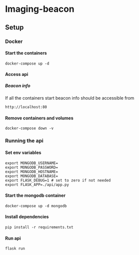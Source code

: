 # Imaging-beacon

## Setup

### Docker
#### Start the containers
```
docker-compose up -d
```
#### Access api

##### Beacon info 
If all the containers start beacon info should be accessible from
```
http://localhost:80
```
#### Remove containers and volumes
```
docker-compose down -v
```
### Running the api

#### Set env variables
```
export MONGODB_USERNAME=
export MONGODB_PASSWORD=
export MONGODB_HOSTNAME=
export MONGODB_DATABASE=
export FLASK_DEBUG=1 # set to zero if not needed
export FLASK_APP=./api/app.py
```
#### Start the mongodb container
```
docker-compose up -d mongodb
```
#### Install dependencies
```
pip install -r requirements.txt
```
#### Run api
```
flask run
```
